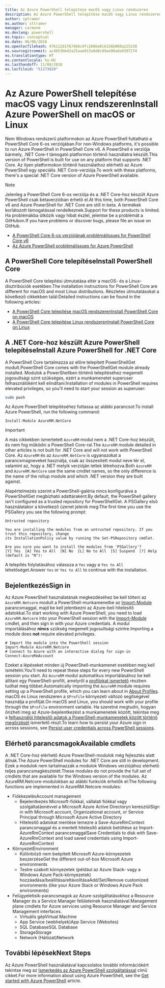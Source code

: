```yaml
---
title: Az Azure PowerShell telepítése macOS vagy Linux rendszeren
description: Az Azure PowerShell telepítése macOS vagy Linux rendszeren.
author: sptramer
ms.author: sttramer
manager: carmonm
ms.devlang: powershell
ms.topic: conceptual
ms.date: 06/06/2018
ms.openlocfilehash: 47611281f67d68c9fc2686e0c6156b060a225158
ms.sourcegitcommit: ac4b53bb42a25aae013a9d8cd9ae98ada9397274
ms.translationtype: HT
ms.contentlocale: hu-HU
ms.lasthandoff: 11/08/2018
ms.locfileid: "51273820"
---
```

# <a name="install-azure-powershell-on-macos-or-linux"></a><span data-ttu-id="15b2f-103">Az Azure PowerShell telepítése macOS vagy Linux rendszeren</span><span class="sxs-lookup"><span data-stu-id="15b2f-103">Install Azure PowerShell on macOS or Linux</span></span>

<span data-ttu-id="15b2f-104">Nem Windows rendszerű platformokon az Azure PowerShell futtatható a PowerShell Core 6-os verziójában.</span><span class="sxs-lookup"><span data-stu-id="15b2f-104">For non-Windows platforms, it's possible to run Azure PowerShell in PowerShell Core v6.</span></span> <span data-ttu-id="15b2f-105">A PowerShell e verziója bármely, .NET Core-t támogató platformon történő használatra készült.</span><span class="sxs-lookup"><span data-stu-id="15b2f-105">This version of PowerShell is built for use on any platform that supports .NET Core.</span></span> <span data-ttu-id="15b2f-106">Az ilyen platformokon történő használathoz elérhető az Azure PowerShell egy speciális .NET Core-verziója.</span><span class="sxs-lookup"><span data-stu-id="15b2f-106">To work with these platforms, there's a special .NET Core version of Azure PowerShell available.</span></span>

> [!NOTE]
> <span data-ttu-id="15b2f-107">Jelenleg a PowerShell Core 6-os verziója és a .NET Core-hoz készült Azure PowerShell csak bétaverzióban érhető el.</span><span class="sxs-lookup"><span data-stu-id="15b2f-107">At this time, both PowerShell Core v6 and Azure PowerShell for .NET Core are still in beta.</span></span>
> <span data-ttu-id="15b2f-108">A termékek korlátozott támogatással rendelkeznek.</span><span class="sxs-lookup"><span data-stu-id="15b2f-108">Support for these products is limited.</span></span> <span data-ttu-id="15b2f-109">Ha problémákba ütközik vagy hibát észlel, jelentse be a problémát a GitHubon.</span><span class="sxs-lookup"><span data-stu-id="15b2f-109">If you have problems or discover bugs, please file an issue on GitHub.</span></span>
>
> * [<span data-ttu-id="15b2f-110">A PowerShell Core 6-os verziójának problémái</span><span class="sxs-lookup"><span data-stu-id="15b2f-110">Issues for PowerShell Core v6</span></span>](https://github.com/PowerShell/PowerShell/issues)
> * [<span data-ttu-id="15b2f-111">Az Azure PowerShell problémái</span><span class="sxs-lookup"><span data-stu-id="15b2f-111">Issues for Azure PowerShell</span></span>](https://github.com/azure/azure-docs-powershell/issues)

## <a name="install-powershell-core"></a><span data-ttu-id="15b2f-112">A PowerShell Core telepítése</span><span class="sxs-lookup"><span data-stu-id="15b2f-112">Install PowerShell Core</span></span>

<span data-ttu-id="15b2f-113">A PowerShell Core telepítési útmutatása eltér a macOS- és a Linux-disztribúciók esetében.</span><span class="sxs-lookup"><span data-stu-id="15b2f-113">The installation instructions for PowerShell Core are different for macOS and most Linux distributions.</span></span>
<span data-ttu-id="15b2f-114">Részletes útmutatásokat a következő cikkekben talál:</span><span class="sxs-lookup"><span data-stu-id="15b2f-114">Detailed instructions can be found in the following articles:</span></span>

* [<span data-ttu-id="15b2f-115">A PowerShell Core telepítése macOS rendszeren</span><span class="sxs-lookup"><span data-stu-id="15b2f-115">Install PowerShell Core on macOS</span></span>](/powershell/scripting/setup/installing-powershell-core-on-macos)
* [<span data-ttu-id="15b2f-116">A PowerShell Core telepítése Linux rendszeren</span><span class="sxs-lookup"><span data-stu-id="15b2f-116">Install PowerShell Core on Linux</span></span>](/powershell/scripting/setup/installing-powershell-core-on-linux)

## <a name="install-azure-powershell-for-net-core"></a><span data-ttu-id="15b2f-117">A .NET Core-hoz készült Azure PowerShell telepítése</span><span class="sxs-lookup"><span data-stu-id="15b2f-117">Install Azure PowerShell for .NET Core</span></span>

<span data-ttu-id="15b2f-118">A PowerShell Core tartalmazza az előre telepített PowerShellGet modult.</span><span class="sxs-lookup"><span data-stu-id="15b2f-118">PowerShell Core comes with the PowerShellGet module already installed.</span></span> <span data-ttu-id="15b2f-119">Modulok a PowerShellben történő telepítéséhez megemelt jogosultsági szint szükséges, ezért a munkamenetet superuser felhasználóként kell elindítani:</span><span class="sxs-lookup"><span data-stu-id="15b2f-119">Installation of modules in PowerShell requires elevated privileges, so you'll need to start your session as superuser:</span></span>

```bash
sudo pwsh
```

<span data-ttu-id="15b2f-120">Az Azure PowerShell telepítéséhez futtassa az alábbi parancsot:</span><span class="sxs-lookup"><span data-stu-id="15b2f-120">To install Azure PowerShell, run the following command:</span></span>

```powershell-interactive
Install-Module AzureRM.NetCore
```

> [!IMPORTANT]
> <span data-ttu-id="15b2f-121">A más cikkekben ismertetett `AzureRM` modul nem a .NET Core-hoz készült, és nem fog működni a PowerShell Core-ral.</span><span class="sxs-lookup"><span data-stu-id="15b2f-121">The `AzureRM` module detailed in other articles is not built for .NET Core and will not work with PowerShell Core.</span></span> <span data-ttu-id="15b2f-122">Az `AzureRM` és az `AzureRM.NetCore` is ugyanazokat a parancsmagneveket használja, csak az összesített modul neve tér el, valamint az, hogy a .NET melyik verzióján lettek létrehozva.</span><span class="sxs-lookup"><span data-stu-id="15b2f-122">Both `AzureRM` and `AzureRM.NetCore` use the same cmdlet names, so the only difference is the name of the rollup module and which .NET version they are built against.</span></span>

<span data-ttu-id="15b2f-123">Alapértelmezés szerint a PowerShell-galéria nincs konfigurálva a PowerShellGet megbízható adattáraként.</span><span class="sxs-lookup"><span data-stu-id="15b2f-123">By default, the PowerShell gallery isn't configured as a trusted repository for PowerShellGet.</span></span> <span data-ttu-id="15b2f-124">A PSGallery első használatakor a következő üzenet jelenik meg:</span><span class="sxs-lookup"><span data-stu-id="15b2f-124">The first time you use the PSGallery you see the following prompt:</span></span>

```output
Untrusted repository

You are installing the modules from an untrusted repository. If you trust this repository, change
its InstallationPolicy value by running the Set-PSRepository cmdlet.

Are you sure you want to install the modules from 'PSGallery'?
[Y] Yes  [A] Yes to All  [N] No  [L] No to All  [S] Suspend  [?] Help (default is "N"):
```

<span data-ttu-id="15b2f-125">A telepítés folytatásához válassza a `Yes` vagy a `Yes to All` lehetőséget.</span><span class="sxs-lookup"><span data-stu-id="15b2f-125">Answer `Yes` or `Yes to All` to continue with the installation.</span></span>

## <a name="sign-in"></a><span data-ttu-id="15b2f-126">Bejelentkezés</span><span class="sxs-lookup"><span data-stu-id="15b2f-126">Sign in</span></span>

<span data-ttu-id="15b2f-127">Az Azure PowerShell használatának megkezdéséhez be kell tölteni az `AzureRM.Netcore` modult a PowerShell-munkamenetbe az [Import-Module](/powershell/module/Microsoft.PowerShell.Core/Import-Module) parancsmaggal, majd be kell jelentkezni az Azure-beli hitelesítő adatokkal.</span><span class="sxs-lookup"><span data-stu-id="15b2f-127">To start working with Azure PowerShell, you need to load `AzureRM.Netcore` into your PowerShell session with the [Import-Module](/powershell/module/Microsoft.PowerShell.Core/Import-Module) cmdlet, and then sign in with your Azure credentials.</span></span> <span data-ttu-id="15b2f-128">A modul importálásához __nincs__ szükség megemelt jogosultsági szintre.</span><span class="sxs-lookup"><span data-stu-id="15b2f-128">Importing a module does __not__ require elevated privileges.</span></span>

```powershell-interactive
# Import the module into the PowerShell session
Import-Module AzureRM.Netcore
# Connect to Azure with an interactive dialog for sign-in
Connect-AzureRmAccount
```

<span data-ttu-id="15b2f-129">Ezeket a lépéseket minden új PowerShell-munkamenet esetében meg kell ismételni.</span><span class="sxs-lookup"><span data-stu-id="15b2f-129">You'll need to repeat these steps for every new PowerShell session you start.</span></span> <span data-ttu-id="15b2f-130">Az `AzureRM` modul automatikus importálásához be kell állítani egy PowerShell-profilt, amelyről a [profilokat ismertető](/powershell/module/microsoft.powershell.core/about/about_profiles) részben tudhat meg többet.</span><span class="sxs-lookup"><span data-stu-id="15b2f-130">Automatically importing the `AzureRM` module requires setting up a PowerShell profile, which you can learn about in [About Profiles](/powershell/module/microsoft.powershell.core/about/about_profiles).</span></span>
<span data-ttu-id="15b2f-131">macOS és Linux rendszeren a `$Profile` környezeti változó segítségével használja a profilját.</span><span class="sxs-lookup"><span data-stu-id="15b2f-131">On macOS and Linux, you should work with your profile through the `$Profile` environment variable.</span></span> <span data-ttu-id="15b2f-132">Ha szeretné megtudni, hogyan őrizheti meg az Azure-bejelentkezést a munkamenetek között, tekintse meg a [felhasználói hitelesítő adatok a PowerShell-munkamenetek között történő megőrzését](context-persistence.md) ismertető részt.</span><span class="sxs-lookup"><span data-stu-id="15b2f-132">To learn how to persist your Azure sign in across sessions, see [Persist user credentials across PowerShell sessions](context-persistence.md).</span></span>

## <a name="available-cmdlets"></a><span data-ttu-id="15b2f-133">Elérhető parancsmagok</span><span class="sxs-lookup"><span data-stu-id="15b2f-133">Available cmdlets</span></span>

<span data-ttu-id="15b2f-134">A .NET Core-hoz elérhető Azure PowerShell-modulok még fejlesztés alatt állnak.</span><span class="sxs-lookup"><span data-stu-id="15b2f-134">The Azure PowerShell modules for .NET Core are still in development.</span></span> <span data-ttu-id="15b2f-135">Ezek a modulok nem tartalmazzák a modulok Windows verziójához elérhető teljes parancsmagkészletét.</span><span class="sxs-lookup"><span data-stu-id="15b2f-135">These modules do not provide the full set of cmdlets that are available for the Windows version of the modules.</span></span> <span data-ttu-id="15b2f-136">Az AzureRM.Netcore-modulokban az alábbi funkciók érhetők el:</span><span class="sxs-lookup"><span data-stu-id="15b2f-136">The following functions are implemented in AzureRM.Netcore modules:</span></span>

* <span data-ttu-id="15b2f-137">Fiókkezelés</span><span class="sxs-lookup"><span data-stu-id="15b2f-137">Account management</span></span>
  * <span data-ttu-id="15b2f-138">Bejelentkezés Microsoft-fiókkal, vállalati fiókkal vagy szolgáltatásnévvel a Microsoft Azure Active Directoryn keresztül</span><span class="sxs-lookup"><span data-stu-id="15b2f-138">Sign in with Microsoft account, Organizational account, or Service Principal through Microsoft Azure Active Directory</span></span>
  * <span data-ttu-id="15b2f-139">Hitelesítő adatokat mentése lemezre a Save-AzureRmContext parancsmaggal és a mentett hitelesítő adatok betöltése az Import-AzureRmContext parancsmaggal</span><span class="sxs-lookup"><span data-stu-id="15b2f-139">Save Credentials to disk with Save-AzureRmContext and load saved credentials using Import-AzureRmContext</span></span>
* <span data-ttu-id="15b2f-140">Környezet</span><span class="sxs-lookup"><span data-stu-id="15b2f-140">Environment</span></span>
  * <span data-ttu-id="15b2f-141">Különböző nem beépített Microsoft Azure-környezetek beszerzése</span><span class="sxs-lookup"><span data-stu-id="15b2f-141">Get the different out-of-box Microsoft Azure environments</span></span>
  * <span data-ttu-id="15b2f-142">Testre szabott környezetek (például az Azure Stack- vagy a Windows Azure Pack-környezetek) hozzáadása/beállítása/eltávolítása</span><span class="sxs-lookup"><span data-stu-id="15b2f-142">Add/Set/Remove customized environments (like your Azure Stack or Windows Azure Pack environments)</span></span>
* <span data-ttu-id="15b2f-143">Felügyeletisík-parancsmagok az Azure-szolgáltatásokhoz a Resource Manager és a Service Manager felületeinek használatával.</span><span class="sxs-lookup"><span data-stu-id="15b2f-143">Management plane cmdlets for Azure services using Resource Manager and Service Management interfaces.</span></span>
  * <span data-ttu-id="15b2f-144">Virtuális gép</span><span class="sxs-lookup"><span data-stu-id="15b2f-144">Virtual Machine</span></span>
  * <span data-ttu-id="15b2f-145">App Service (webhelyek)</span><span class="sxs-lookup"><span data-stu-id="15b2f-145">App Service (Websites)</span></span>
  * <span data-ttu-id="15b2f-146">SQL Database</span><span class="sxs-lookup"><span data-stu-id="15b2f-146">SQL Database</span></span>
  * <span data-ttu-id="15b2f-147">Storage</span><span class="sxs-lookup"><span data-stu-id="15b2f-147">Storage</span></span>
  * <span data-ttu-id="15b2f-148">Network (Hálózat)</span><span class="sxs-lookup"><span data-stu-id="15b2f-148">Network</span></span>

## <a name="next-steps"></a><span data-ttu-id="15b2f-149">További lépések</span><span class="sxs-lookup"><span data-stu-id="15b2f-149">Next Steps</span></span>

<span data-ttu-id="15b2f-150">Az Azure PowerShell használatával kapcsolatos további információkért tekintse meg az [Ismerkedés az Azure PowerShell szolgáltatással](get-started-azureps.md) című cikket.</span><span class="sxs-lookup"><span data-stu-id="15b2f-150">For more information about using Azure PowerShell, see the [Get started with Azure PowerShell](get-started-azureps.md) article.</span></span>
